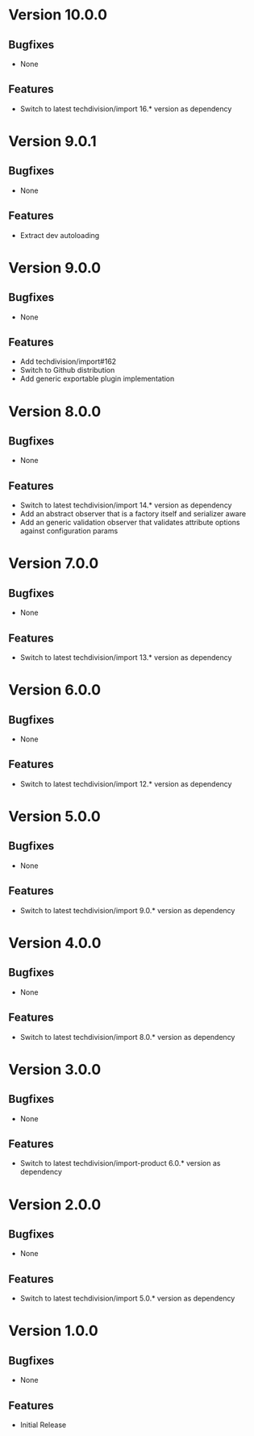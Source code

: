 # Version 10.0.0

## Bugfixes

* None

## Features

* Switch to latest techdivision/import 16.* version as dependency

# Version 9.0.1

## Bugfixes

* None

## Features

* Extract dev autoloading

# Version 9.0.0

## Bugfixes

* None

## Features

* Add techdivision/import#162
* Switch to Github distribution
* Add generic exportable plugin implementation

# Version 8.0.0

## Bugfixes

* None

## Features

* Switch to latest techdivision/import 14.* version as dependency
* Add an abstract observer that is a factory itself and serializer aware
* Add an generic validation observer that validates attribute options against configuration params

# Version 7.0.0

## Bugfixes

* None

## Features

* Switch to latest techdivision/import 13.* version as dependency

# Version 6.0.0

## Bugfixes

* None

## Features

* Switch to latest techdivision/import 12.* version as dependency

# Version 5.0.0

## Bugfixes

* None

## Features

* Switch to latest techdivision/import 9.0.* version as dependency

# Version 4.0.0

## Bugfixes

* None

## Features

* Switch to latest techdivision/import 8.0.* version as dependency

# Version 3.0.0

## Bugfixes

* None

## Features

* Switch to latest techdivision/import-product 6.0.* version as dependency

# Version 2.0.0

## Bugfixes

* None

## Features

* Switch to latest techdivision/import 5.0.* version as dependency

# Version 1.0.0

## Bugfixes

* None

## Features

* Initial Release

